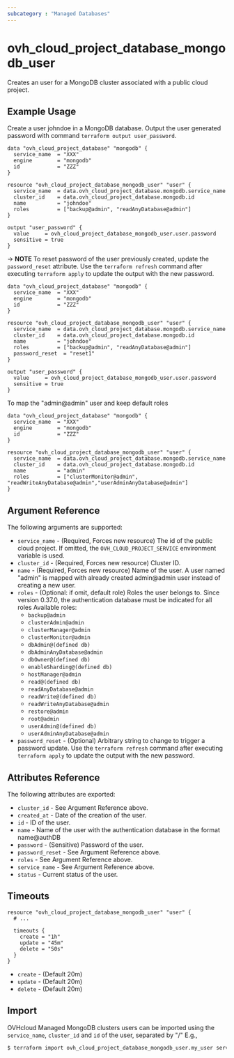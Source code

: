 ```yaml
---
subcategory : "Managed Databases"
---
```


# ovh_cloud_project_database_mongodb_user

Creates an user for a MongoDB cluster associated with a public cloud project.

## Example Usage

Create a user johndoe in a MongoDB database.
Output the user generated password with command `terraform output user_password`.

```hcl
data "ovh_cloud_project_database" "mongodb" {
  service_name  = "XXX"
  engine        = "mongodb"
  id            = "ZZZ"
}

resource "ovh_cloud_project_database_mongodb_user" "user" {
  service_name  = data.ovh_cloud_project_database.mongodb.service_name
  cluster_id    = data.ovh_cloud_project_database.mongodb.id
  name          = "johndoe"
  roles         = ["backup@admin", "readAnyDatabase@admin"]
}

output "user_password" {
  value     = ovh_cloud_project_database_mongodb_user.user.password
  sensitive = true
}
```

-> __NOTE__ To reset password of the user previously created, update the `password_reset` attribute.
Use the `terraform refresh` command after executing `terraform apply` to update the output with the new password.
```hcl
data "ovh_cloud_project_database" "mongodb" {
  service_name  = "XXX"
  engine        = "mongodb"
  id            = "ZZZ"
}

resource "ovh_cloud_project_database_mongodb_user" "user" {
  service_name  = data.ovh_cloud_project_database.mongodb.service_name
  cluster_id    = data.ovh_cloud_project_database.mongodb.id
  name          = "johndoe"
  roles         = ["backup@admin", "readAnyDatabase@admin"]
  password_reset  = "reset1"
}

output "user_password" {
  value     = ovh_cloud_project_database_mongodb_user.user.password
  sensitive = true
}
```

To map the "admin@admin" user and keep default roles
```hcl
data "ovh_cloud_project_database" "mongodb" {
  service_name  = "XXX"
  engine        = "mongodb"
  id            = "ZZZ"
}

resource "ovh_cloud_project_database_mongodb_user" "user" {
  service_name  = data.ovh_cloud_project_database.mongodb.service_name
  cluster_id    = data.ovh_cloud_project_database.mongodb.id
  name          = "admin"
  roles         = ["clusterMonitor@admin", "readWriteAnyDatabase@admin","userAdminAnyDatabase@admin"]
}
```

## Argument Reference

The following arguments are supported:

* `service_name` - (Required, Forces new resource) The id of the public cloud project. If omitted,
  the `OVH_CLOUD_PROJECT_SERVICE` environment variable is used.
* `cluster_id` - (Required, Forces new resource) Cluster ID.
* `name` - (Required, Forces new resource) Name of the user. A user named "admin" is mapped with already created admin@admin user instead of creating a new user.
* `roles` - (Optional: if omit, default role) Roles the user belongs to. Since version 0.37.0, the authentication database must be indicated for all roles
Available roles:
  * `backup@admin`
  * `clusterAdmin@admin`
  * `clusterManager@admin`
  * `clusterMonitor@admin`
  * `dbAdmin@(defined db)`
  * `dbAdminAnyDatabase@admin`
  * `dbOwner@(defined db)`
  * `enableSharding@(defined db)`
  * `hostManager@admin`
  * `read@(defined db)`
  * `readAnyDatabase@admin`
  * `readWrite@(defined db)`
  * `readWriteAnyDatabase@admin`
  * `restore@admin`
  * `root@admin`
  * `userAdmin@(defined db)`
  * `userAdminAnyDatabase@admin`
* `password_reset` - (Optional) Arbitrary string to change to trigger a password update. Use the `terraform refresh` command after executing `terraform apply` to update the output with the new password.

## Attributes Reference

The following attributes are exported:

* `cluster_id` - See Argument Reference above.
* `created_at` - Date of the creation of the user.
* `id` - ID of the user.
* `name` - Name of the user with the authentication database in the format name@authDB
* `password` - (Sensitive) Password of the user.
* `password_reset` - See Argument Reference above.
* `roles` - See Argument Reference above.
* `service_name` - See Argument Reference above.
* `status` - Current status of the user.

## Timeouts

```hcl
resource "ovh_cloud_project_database_mongodb_user" "user" {
  # ...

  timeouts {
    create = "1h"
    update = "45m"
    delete = "50s"
  }
}
```
* `create` - (Default 20m)
* `update` - (Default 20m)
* `delete` - (Default 20m)

## Import

OVHcloud Managed MongoDB clusters users can be imported using the `service_name`, `cluster_id` and `id` of the user, separated by "/" E.g.,

```bash
$ terraform import ovh_cloud_project_database_mongodb_user.my_user service_name/cluster_id/id
```
